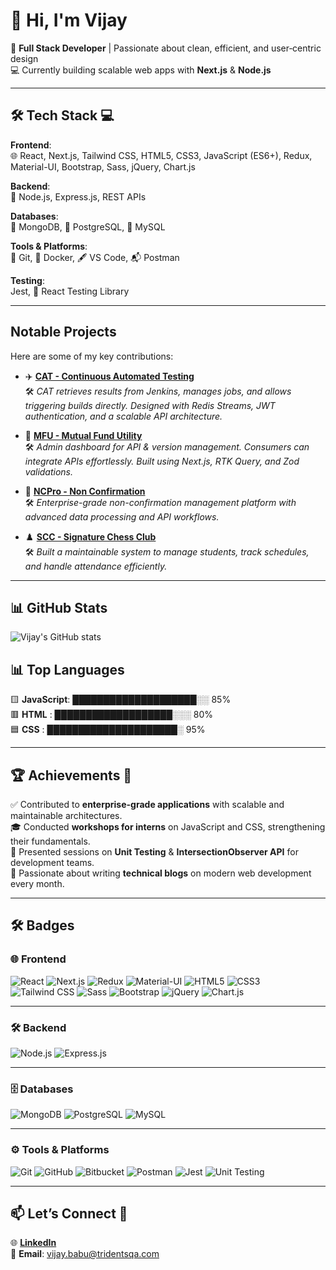 # 👋 Hi, I'm Vijay 
🎯 **Full Stack Developer** | Passionate about clean, efficient, and user‑centric design  
💻 Currently building scalable web apps with **Next.js** & **Node.js**

---

## 🛠 Tech Stack 💻
 **Frontend**:  
🌐 React, Next.js, Tailwind CSS, HTML5, CSS3, JavaScript (ES6+), Redux, Material-UI, Bootstrap, Sass, jQuery, Chart.js  

 **Backend**:  
🌱 Node.js, Express.js, REST APIs  

 **Databases**:  
🍃 MongoDB, 🐘 PostgreSQL, 🐬 MySQL  

 **Tools & Platforms**:  
🐙 Git, 🐳 Docker, 🖋️ VS Code, 📬 Postman  

 **Testing**:  
 Jest, 🧪 React Testing Library  

---

## Notable Projects
Here are some of my key contributions:  

- ✈️ [**CAT - Continuous Automated Testing**](https://cat.stg.allegiantair.com/)  
  🛠 *CAT retrieves results from Jenkins, manages jobs, and allows triggering builds directly. Designed with Redis Streams, JWT authentication, and a scalable API architecture.*  

- 💸 [**MFU - Mutual Fund Utility**](https://apidocs.mfuindia.com/)  
  🛠 *Admin dashboard for API & version management. Consumers can integrate APIs effortlessly. Built using Next.js, RTK Query, and Zod validations.*  

- 🏢 [**NCPro - Non Confirmation**](https://www.ncpro.gbinternational.sg/)  
  🛠 *Enterprise-grade non-confirmation management platform with advanced data processing and API workflows.*  

- ♟️ [**SCC - Signature Chess Club**](https://scc-scms.com/)  
  🛠 *Built a maintainable system to manage students, track schedules, and handle attendance efficiently.*  

---

## 📊 GitHub Stats
![Vijay's GitHub stats](https://github-readme-stats.vercel.app/api?username=VijayTrident&show_icons=true&theme=radical&hide_border=true&count_private=true&include_all_commits=true)  

## 📊 Top Languages

🟨 **JavaScript**: ████████████████████░░ 85%  
🟥 **HTML**      : ███████████████████░░░ 80%  
🟦 **CSS**       : █████████████████████░ 95%

---

## 🏆 Achievements 🥇
✅ Contributed to **enterprise-grade applications** with scalable and maintainable architectures.  
🎓 Conducted **workshops for interns** on JavaScript and CSS, strengthening their fundamentals.  
🎤 Presented sessions on **Unit Testing** & **IntersectionObserver API** for development teams.  
📝 Passionate about writing **technical blogs** on modern web development every month.  

---

## 🛠 Badges  

### 🌐 Frontend
![React](https://img.shields.io/badge/React-20232A?style=for-the-badge&logo=react&logoColor=61DAFB)
![Next.js](https://img.shields.io/badge/Next.js-000000?style=for-the-badge&logo=next.js&logoColor=white)
![Redux](https://img.shields.io/badge/Redux-764ABC?style=for-the-badge&logo=redux&logoColor=white)
![Material-UI](https://img.shields.io/badge/MUI-007FFF?style=for-the-badge&logo=mui&logoColor=white)
![HTML5](https://img.shields.io/badge/HTML5-E34F26?style=for-the-badge&logo=html5&logoColor=white)
![CSS3](https://img.shields.io/badge/CSS3-1572B6?style=for-the-badge&logo=css3&logoColor=white)
![Tailwind CSS](https://img.shields.io/badge/Tailwind_CSS-38B2AC?style=for-the-badge&logo=tailwind-css&logoColor=white)
![Sass](https://img.shields.io/badge/Sass-CC6699?style=for-the-badge&logo=sass&logoColor=white)
![Bootstrap](https://img.shields.io/badge/Bootstrap-563D7C?style=for-the-badge&logo=bootstrap&logoColor=white)
![jQuery](https://img.shields.io/badge/jQuery-0769AD?style=for-the-badge&logo=jquery&logoColor=white)
![Chart.js](https://img.shields.io/badge/Chart.js-FF6384?style=for-the-badge&logo=chart.js&logoColor=white)

---

### 🛠 Backend
![Node.js](https://img.shields.io/badge/Node.js-339933?style=for-the-badge&logo=node.js&logoColor=white)
![Express.js](https://img.shields.io/badge/Express.js-000000?style=for-the-badge&logo=express&logoColor=white)

---

### 🗄️ Databases
![MongoDB](https://img.shields.io/badge/MongoDB-47A248?style=for-the-badge&logo=mongodb&logoColor=white)
![PostgreSQL](https://img.shields.io/badge/PostgreSQL-336791?style=for-the-badge&logo=postgresql&logoColor=white)
![MySQL](https://img.shields.io/badge/MySQL-4479A1?style=for-the-badge&logo=mysql&logoColor=white)

---

### ⚙️ Tools & Platforms
![Git](https://img.shields.io/badge/Git-F05032?style=for-the-badge&logo=git&logoColor=white)
![GitHub](https://img.shields.io/badge/GitHub-181717?style=for-the-badge&logo=github&logoColor=white)
![Bitbucket](https://img.shields.io/badge/Bitbucket-0052CC?style=for-the-badge&logo=bitbucket&logoColor=white)
![Postman](https://img.shields.io/badge/Postman-FF6C37?style=for-the-badge&logo=postman&logoColor=white)
![Jest](https://img.shields.io/badge/Jest-C21325?style=for-the-badge&logo=jest&logoColor=white)
![Unit Testing](https://img.shields.io/badge/Unit_Test-15C213?style=for-the-badge&logo=testing-library&logoColor=white)

---

## 📫 Let’s Connect 🤝
🌐 [**LinkedIn**](https://linkedin.com/in/yourname)  
📧 **Email**: [vijay.babu@tridentsqa.com](mailto:vijay.babu@tridentsqa.com)  
